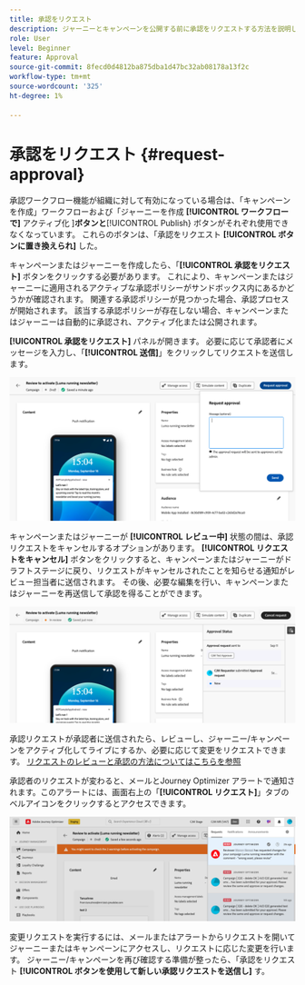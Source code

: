 ```yaml
---
title: 承認をリクエスト
description: ジャーニーとキャンペーンを公開する前に承認をリクエストする方法を説明します。
role: User
level: Beginner
feature: Approval
source-git-commit: 8fecd0d4812ba875dba1d47bc32ab08178a13f2c
workflow-type: tm+mt
source-wordcount: '325'
ht-degree: 1%

---
```



# 承認をリクエスト {#request-approval}

承認ワークフロー機能が組織に対して有効になっている場合は、「キャンペーンを作成」ワークフローおよび「ジャーニーを作成 **[!UICONTROL ワークフローで]** アクティブ化 ]**ボタンと**[!UICONTROL  Publish} ボタンがそれぞれ使用できなくなっています。 これらのボタンは、「承認をリクエスト **[!UICONTROL ボタンに置き換えられ]** した。

キャンペーンまたはジャーニーを作成したら、「**[!UICONTROL 承認をリクエスト]** ボタンをクリックする必要があります。 これにより、キャンペーンまたはジャーニーに適用されるアクティブな承認ポリシーがサンドボックス内にあるかどうかが確認されます。 関連する承認ポリシーが見つかった場合、承認プロセスが開始されます。 該当する承認ポリシーが存在しない場合、キャンペーンまたはジャーニーは自動的に承認され、アクティブ化または公開されます。

**[!UICONTROL 承認をリクエスト]** パネルが開きます。 必要に応じて承認者にメッセージを入力し、「**[!UICONTROL 送信]**」をクリックしてリクエストを送信します。

![](assets/approval-request.png)

キャンペーンまたはジャーニーが **[!UICONTROL レビュー中]** 状態の間は、承認リクエストをキャンセルするオプションがあります。 **[!UICONTROL リクエストをキャンセル]** ボタンをクリックすると、キャンペーンまたはジャーニーがドラフトステージに戻り、リクエストがキャンセルされたことを知らせる通知がレビュー担当者に送信されます。 その後、必要な編集を行い、キャンペーンまたはジャーニーを再送信して承認を得ることができます。

![](assets/approval-cancel.png)

承認リクエストが承認者に送信されたら、レビューし、ジャーニー/キャンペーンをアクティブ化してライブにするか、必要に応じて変更をリクエストできます。 [ リクエストのレビューと承認の方法についてはこちらを参照 ](review-approve-request.md)

承認者のリクエストが変わると、メールとJourney Optimizer アラートで通知されます。このアラートには、画面右上の「**[!UICONTROL リクエスト]**」タブのベルアイコンをクリックするとアクセスできます。

![](assets/changes-requested.png)

変更リクエストを実行するには、メールまたはアラートからリクエストを開いてジャーニーまたはキャンペーンにアクセスし、リクエストに応じた変更を行います。 ジャーニー/キャンペーンを再び確認する準備が整ったら、「承認をリクエスト **[!UICONTROL ボタンを使用して新しい承認リクエストを送信し]** す。
